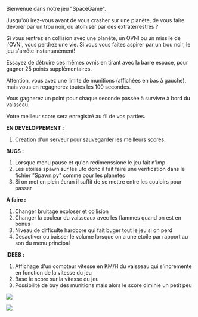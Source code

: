 Bienvenue dans notre jeu "SpaceGame".

Jusqu'où irez-vous avant de vous crasher sur une planète, de vous faire dévorer par un trou noir, ou atomiser par des extraterrestres ?

Si vous rentrez en collision avec une planète, un OVNI ou un missile de l'OVNI, vous perdrez une vie. Si vous vous faites aspirer par un trou noir, le jeu s'arrête instantanément!

Essayez de détruire ces mêmes ovnis en tirant avec la barre espace, pour gagner 25 points supplémentaires.

Attention, vous avez une limite de munitions (affichées en bas à gauche), mais vous en regagnerez toutes les 100 secondes.

Vous gagnerez un point pour chaque seconde passée à survivre à bord du vaisseau.

Votre meilleur score sera enregistré au fil de vos parties.


**EN DEVELOPPEMENT :** 
1) Creation d'un serveur pour sauvegarder les meilleurs scores.

**BUGS :**
1) Lorsque menu pause et qu'on redimenssione le jeu fait n'imp
2) Les etoiles spawn sur les ufo donc il fait faire une verification dans le fichier "Spawn.py" comme pour les planetes
3) Si on met en plein écran il suffit de se mettre entre les couloirs pour passer

**A faire :**
1) Changer bruitage exploser et collision
2) Changer la couleur du vaisseaux avec les flammes quand on est en bonus
3) Niveau de difficulte hardcore qui fait buger tout le jeu si on perd
4) Desactiver ou baisser le volume lorsque on a une etoile par rapport au son du menu principal


**IDEES :**
1) Affichage d'un compteur vitesse en KM/H du vaisseau qui s'incremente en fonction de la vitesse du jeu
2) Base le score sur la vitesse du jeu
3) Possibilité de buy des munitions mais alors le score diminie un petit peu

![](https://media.discordapp.net/attachments/775135760676421632/790310544983982100/unknown.png?width=788&height=553)

![](https://media.discordapp.net/attachments/775135760676421632/790311011495968778/unknown.png?width=787&height=552)

